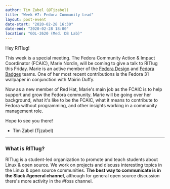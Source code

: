 ```yaml
---
author: Tim Zabel (@Tjzabel)
title: "Week #7: Fedora Community Lead"
layout: post-event
date-start: "2020-02-28 16:30"
date-end: "2020-02-28 18:00"
location: "GOL-2620 (Med. DB Lab)"
---
```


Hey RITlug!

This week is a special meeting. The Fedora Community Action & Impact Coordinator (FCAIC), Marie Nordin, will be coming to give a talk to RITlug this Friday.
Marie is an active member of the [Fedora Design](https://fedoraproject.org/wiki/Design) and [Fedora Badges](https://badges.fedoraproject.org/) teams.
One of her most recent contributions is the Fedora 31 wallpaper in conjunction with Máirín Duffy.

Now as a new member of Red Hat, Marie's main job as the FCAIC is to help support and grow the Fedora community. 
Marie will be going over her background, what it's like to be the FCAIC, what it means to contribute to Fedora without programming, and other insights working in a community management role. 


Hope to see you there!
- Tim Zabel (Tjzabel)

---

### What is RITlug?

RITlug is a student-led organization to promote and teach students about Linux & open source.
We work on projects and discuss interesting topics in the Linux & open source communities.
**The best way to communicate is in the Slack #general channel**, although for general open source discussion there's more activity in the #foss channel.
